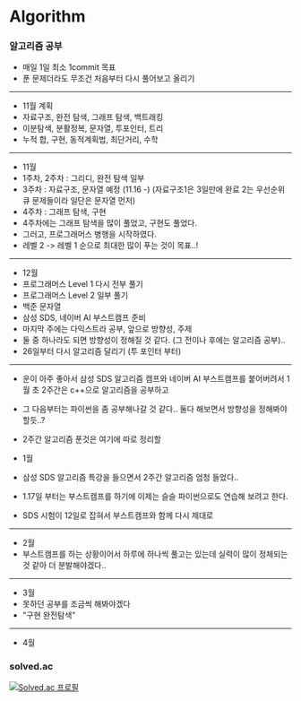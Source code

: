 # Algorithm

### 알고리즘 공부

- 매일 1일 최소 1commit 목표
- 푼 문제더라도 무조건 처음부터 다시 풀어보고 올리기
 
***
- 11월 계획
- 자료구조, 완전 탐색, 그래프 탐색, 백트래킹
- 이분탐색, 분활정복, 문자열, 투포인터, 트리
- 누적 합, 구현, 동적계획법, 최단거리, 수학


***
- 11월
- 1주차, 2주차 : 그리디, 완전 탐색 일부
- 3주차 : 자료구조, 문자열 예정 (11.16 -) (자료구조1은 3일만에 완료 2는 우선순위 큐 문제들이라 일단은 문자열 먼저)
- 4주차 : 그래프 탐색, 구현 
- 4주차에는 그래프 탐색을 많이 풀었고, 구현도 풀었다.
- 그러고, 프로그래머스 병행을 시작하였다.
- 레벨 2 -> 레벨 1 순으로 최대한 많이 푸는 것이 목표..!
***

- 12월 
- 프로그래머스 Level 1 다시 전부 풀기
- 프로그래머스 Level 2 일부 풀기
- 백준 문자열
- 삼성 SDS, 네이버 AI 부스트캠프 준비
- 마지막 주에는 다익스트라 공부, 앞으로 방향성, 주제 
- 둘 중 하나라도 되면 방향성이 정해질 것 같다. (그 전이나 후에는 알고리즘 공부)..
- 26일부터 다시 알고리즘 달리기 (투 포인터 부터)
***

- 운이 아주 좋아서 삼성 SDS 알고리즘 캠프와 네이버 AI 부스트캠프를 붙어버려서 1월 초 2주간은 c++으로 알고리즘을 공부하고
- 그 다음부터는 파이썬을 좀 공부해나갈 것 같다.. 둘다 해보면서 방향성을 정해봐야할듯..?
- 2주간 알고리즘 푼것은 여기에 따로 정리할 

- 1월
- 삼성 SDS 알고리즘 특강을 들으면서 2주간 알고리즘 엄청 들었다..
- 1.17일 부터는 부스트캠프를 하기에 이제는 슬슬 파이썬으로도 연습해 보려고 한다.

- SDS 시험이 12일로 잡혀서 부스트캠프와 함께 다시 제대로 

***

- 2월
- 부스트캠프를 하는 상황이어서 하루에 하나씩 풀고는 있는데 실력이 많이 정체되는 것 같아 더 분발해야겠다..

***

- 3월
- 못하던 공부를 조금씩 해봐야겠다
- "구현 완전탐색"

***

- 4월

### solved.ac

[![Solved.ac
프로필](http://mazassumnida.wtf/api/v2/generate_badge?boj=9114jin)](https://solved.ac/9114jin) &nbsp;&nbsp;
